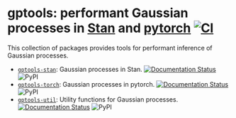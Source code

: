 # gptools: performant Gaussian processes in [Stan](https://mc-stan.org) and [pytorch](https://pytorch.org) [![CI](https://github.com/onnela-lab/gptools/actions/workflows/main.yml/badge.svg)](https://github.com/onnela-lab/gptools/actions/workflows/main.yml)

This collection of packages provides tools for performant inference of Gaussian processes.

- [`gptools-stan`](stan): Gaussian processes in Stan. [![Documentation Status](https://readthedocs.org/projects/gptools-stan/badge/?version=latest)](https://gptools-stan.readthedocs.io/en/latest/?badge=latest) ![PyPI](https://img.shields.io/pypi/v/gptools-stan)
- [`gptools-torch`](torch): Gaussian processes in pytorch. [![Documentation Status](https://readthedocs.org/projects/gptools-torch/badge/?version=latest)](https://gptools-torch.readthedocs.io/en/latest/?badge=latest) ![PyPI](https://img.shields.io/pypi/v/gptools-torch)
- [`gptools-util`](util): Utility functions for Gaussian processes. [![Documentation Status](https://readthedocs.org/projects/gptools-util/badge/?version=latest)](https://gptools-util.readthedocs.io/en/latest/?badge=latest) ![PyPI](https://img.shields.io/pypi/v/gptools-util)
